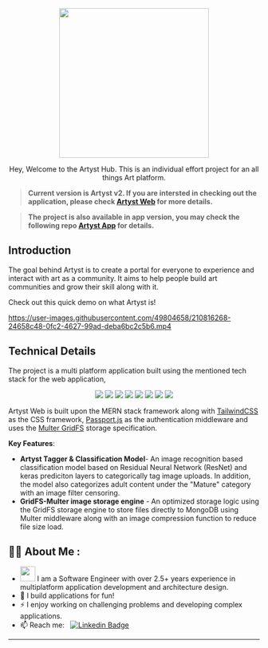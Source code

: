 <div id="header" align="center">
  <img src="https://artystweb.onrender.com/static/media/artyst_header.92e164af297cccceb2dd011f59eac316.svg" width="300"/>
</div>
<p align="center">
  Hey, Welcome to the Artyst Hub. This is an individual effort project for an all things Art platform.

> **Current version is Artyst v2. If you are intersted in checking out the application, please check [Artyst Web](https://artystweb.onrender.com/) for more details.**

> **The project is also available in app version, you may check the following repo [Artyst App](https://github.com/AbhayKrs/ArtystAPP) for details.**
</p>

## Introduction

The goal behind Artyst is to create a portal for everyone to experience and interact with art as a community. It aims to help people build art communities and grow their skill along with it.

Check out this quick demo on what Artyst is!

https://user-images.githubusercontent.com/49804658/210816268-24658c48-0fc2-4627-99ad-deba6bc2c5b6.mp4

## Technical Details

The project is a multi platform application built using the mentioned tech stack for the web application,
<p align="center">
<img src="https://img.shields.io/badge/-react--redux-brightgreen" />
<img src="https://img.shields.io/badge/-tailwindcss-brightgreen" />
<img src="https://img.shields.io/badge/-nodejs-blue" />
<img src="https://img.shields.io/badge/-express-blue" />
<img src="https://img.shields.io/badge/-mongdb-blue" />
<img src="https://img.shields.io/badge/-python-red" />
<img src="https://img.shields.io/badge/-keras-red" />
<img src="https://img.shields.io/badge/-tensorflow-red" />
</p>

Artyst Web is built upon the MERN stack framework along with [TailwindCSS](https://github.com/tailwindlabs/tailwindcss) as the CSS framework, [Passport.js](https://github.com/jaredhanson/passport) as the authentication middleware and uses the [Multer GridFS](https://github.com/devconcept/multer-gridfs-storage) storage specification.

**Key Features**:
 - **Artyst Tagger & Classification Model**- An image recognition based classification model based on Residual Neural Network (ResNet) and keras prediciton layers to categorically tag image uploads. In addition, the model also categorizes adult content under the "Mature" category with an image filter censoring.
 - **GridFS-Multer image storage engine** - An optimized storage logic using the GridFS storage engine to store files directly to MongoDB using Multer middleware along with an image compression function to reduce file size load.
 
## :man_technologist:&nbsp;About Me :

- <img src="https://media.giphy.com/media/WUlplcMpOCEmTGBtBW/giphy.gif" width="30"> I am a Software Engineer with over 2.5+ years experience in multiplatform application development and architecture design.
- 🌱 I build applications for fun!
- ⚡ I enjoy working on challenging problems and developing complex applications.
- 📫 Reach me: &nbsp; [![Linkedin Badge](https://img.shields.io/badge/-abhaykrs-blue?style=flat&logo=Linkedin&logoColor=white)](https://www.linkedin.com/in/abhaykrs/)

---
